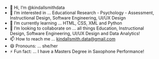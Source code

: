 - 👋 Hi, I’m @kindallsmithdata
- 👀 I’m interested in ... Educational Research - Psychology - Assessment, Instructional Design, Software Engineering, UI/UX Design
- 🌱 I’m currently learning ... HTML, CSS, XML and Python
- 💞️ I’m looking to collaborate on ... all things Education, Instructional Design, Software Engineering, UI/UX Design and Data Analytics!
- 📫 How to reach me ... kindallsmith.data@gmail.com
- 😄 Pronouns: ... she/her
- ⚡ Fun fact: ... I have a Masters Degree in Saxophone Performance! 

<!---
kindallsmithdata/kindallsmithdata is a ✨ special ✨ repository because its `README.md` (this file) appears on your GitHub profile.
You can click the Preview link to take a look at your changes.
--->
